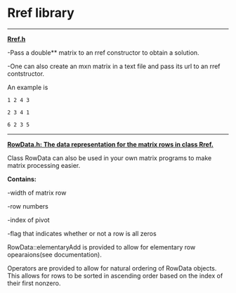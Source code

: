 # Rref library
  ***********************************************************
<ins>__Rref.h__ </ins>

-Pass a double** matrix to an rref constructor to obtain a solution.
  
-One can also create an mxn matrix in a text file and pass its url to an rref contstructor.
  
An example is
  
    1 2 4 3
  
    2 3 4 1
  
    6 2 3 5
  
  ***********************************************************
  
<ins>__RowData.h: The data representation for the matrix rows in class Rref.__</ins>

Class RowData can also be used in your own matrix programs to make matrix processing easier.

__Contains:__
   
-width of matrix row

-row numbers
  
-index of pivot
  
-flag that indicates whether or not a row is all zeros
  
RowData::elementaryAdd is provided
to allow for elementary row opearaions(see documentation).

Operators are provided to allow for natural ordering of RowData objects.
This allows for rows to be sorted in ascending order based on
the index of their first nonzero.


